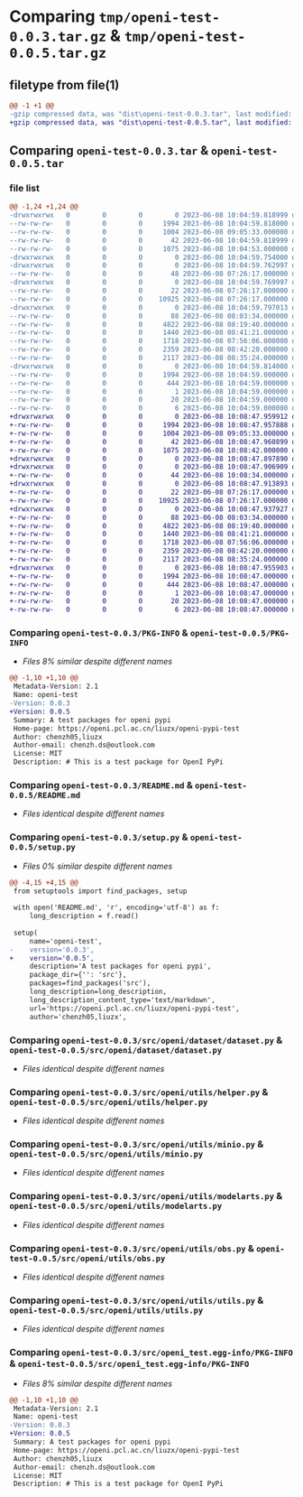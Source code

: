# Comparing `tmp/openi-test-0.0.3.tar.gz` & `tmp/openi-test-0.0.5.tar.gz`

## filetype from file(1)

```diff
@@ -1 +1 @@
-gzip compressed data, was "dist\openi-test-0.0.3.tar", last modified: Thu Jun  8 10:04:59 2023, max compression
+gzip compressed data, was "dist\openi-test-0.0.5.tar", last modified: Thu Jun  8 10:08:47 2023, max compression
```

## Comparing `openi-test-0.0.3.tar` & `openi-test-0.0.5.tar`

### file list

```diff
@@ -1,24 +1,24 @@
-drwxrwxrwx   0        0        0        0 2023-06-08 10:04:59.818999 openi-test-0.0.3/
--rw-rw-rw-   0        0        0     1994 2023-06-08 10:04:59.818000 openi-test-0.0.3/PKG-INFO
--rw-rw-rw-   0        0        0     1004 2023-06-08 09:05:33.000000 openi-test-0.0.3/README.md
--rw-rw-rw-   0        0        0       42 2023-06-08 10:04:59.818999 openi-test-0.0.3/setup.cfg
--rw-rw-rw-   0        0        0     1075 2023-06-08 10:04:53.000000 openi-test-0.0.3/setup.py
-drwxrwxrwx   0        0        0        0 2023-06-08 10:04:59.754000 openi-test-0.0.3/src/
-drwxrwxrwx   0        0        0        0 2023-06-08 10:04:59.762997 openi-test-0.0.3/src/openi/
--rw-rw-rw-   0        0        0       48 2023-06-08 07:26:17.000000 openi-test-0.0.3/src/openi/__init__.py
-drwxrwxrwx   0        0        0        0 2023-06-08 10:04:59.769997 openi-test-0.0.3/src/openi/dataset/
--rw-rw-rw-   0        0        0       22 2023-06-08 07:26:17.000000 openi-test-0.0.3/src/openi/dataset/__init__.py
--rw-rw-rw-   0        0        0    10925 2023-06-08 07:26:17.000000 openi-test-0.0.3/src/openi/dataset/dataset.py
-drwxrwxrwx   0        0        0        0 2023-06-08 10:04:59.797013 openi-test-0.0.3/src/openi/utils/
--rw-rw-rw-   0        0        0       88 2023-06-08 08:03:34.000000 openi-test-0.0.3/src/openi/utils/__init__.py
--rw-rw-rw-   0        0        0     4822 2023-06-08 08:19:40.000000 openi-test-0.0.3/src/openi/utils/helper.py
--rw-rw-rw-   0        0        0     1440 2023-06-08 08:41:21.000000 openi-test-0.0.3/src/openi/utils/minio.py
--rw-rw-rw-   0        0        0     1718 2023-06-08 07:56:06.000000 openi-test-0.0.3/src/openi/utils/modelarts.py
--rw-rw-rw-   0        0        0     2359 2023-06-08 08:42:20.000000 openi-test-0.0.3/src/openi/utils/obs.py
--rw-rw-rw-   0        0        0     2117 2023-06-08 08:35:24.000000 openi-test-0.0.3/src/openi/utils/utils.py
-drwxrwxrwx   0        0        0        0 2023-06-08 10:04:59.814008 openi-test-0.0.3/src/openi_test.egg-info/
--rw-rw-rw-   0        0        0     1994 2023-06-08 10:04:59.000000 openi-test-0.0.3/src/openi_test.egg-info/PKG-INFO
--rw-rw-rw-   0        0        0      444 2023-06-08 10:04:59.000000 openi-test-0.0.3/src/openi_test.egg-info/SOURCES.txt
--rw-rw-rw-   0        0        0        1 2023-06-08 10:04:59.000000 openi-test-0.0.3/src/openi_test.egg-info/dependency_links.txt
--rw-rw-rw-   0        0        0       20 2023-06-08 10:04:59.000000 openi-test-0.0.3/src/openi_test.egg-info/requires.txt
--rw-rw-rw-   0        0        0        6 2023-06-08 10:04:59.000000 openi-test-0.0.3/src/openi_test.egg-info/top_level.txt
+drwxrwxrwx   0        0        0        0 2023-06-08 10:08:47.959912 openi-test-0.0.5/
+-rw-rw-rw-   0        0        0     1994 2023-06-08 10:08:47.957888 openi-test-0.0.5/PKG-INFO
+-rw-rw-rw-   0        0        0     1004 2023-06-08 09:05:33.000000 openi-test-0.0.5/README.md
+-rw-rw-rw-   0        0        0       42 2023-06-08 10:08:47.960899 openi-test-0.0.5/setup.cfg
+-rw-rw-rw-   0        0        0     1075 2023-06-08 10:08:42.000000 openi-test-0.0.5/setup.py
+drwxrwxrwx   0        0        0        0 2023-06-08 10:08:47.897890 openi-test-0.0.5/src/
+drwxrwxrwx   0        0        0        0 2023-06-08 10:08:47.906909 openi-test-0.0.5/src/openi/
+-rw-rw-rw-   0        0        0       44 2023-06-08 10:08:34.000000 openi-test-0.0.5/src/openi/__init__.py
+drwxrwxrwx   0        0        0        0 2023-06-08 10:08:47.913893 openi-test-0.0.5/src/openi/dataset/
+-rw-rw-rw-   0        0        0       22 2023-06-08 07:26:17.000000 openi-test-0.0.5/src/openi/dataset/__init__.py
+-rw-rw-rw-   0        0        0    10925 2023-06-08 07:26:17.000000 openi-test-0.0.5/src/openi/dataset/dataset.py
+drwxrwxrwx   0        0        0        0 2023-06-08 10:08:47.937927 openi-test-0.0.5/src/openi/utils/
+-rw-rw-rw-   0        0        0       88 2023-06-08 08:03:34.000000 openi-test-0.0.5/src/openi/utils/__init__.py
+-rw-rw-rw-   0        0        0     4822 2023-06-08 08:19:40.000000 openi-test-0.0.5/src/openi/utils/helper.py
+-rw-rw-rw-   0        0        0     1440 2023-06-08 08:41:21.000000 openi-test-0.0.5/src/openi/utils/minio.py
+-rw-rw-rw-   0        0        0     1718 2023-06-08 07:56:06.000000 openi-test-0.0.5/src/openi/utils/modelarts.py
+-rw-rw-rw-   0        0        0     2359 2023-06-08 08:42:20.000000 openi-test-0.0.5/src/openi/utils/obs.py
+-rw-rw-rw-   0        0        0     2117 2023-06-08 08:35:24.000000 openi-test-0.0.5/src/openi/utils/utils.py
+drwxrwxrwx   0        0        0        0 2023-06-08 10:08:47.955903 openi-test-0.0.5/src/openi_test.egg-info/
+-rw-rw-rw-   0        0        0     1994 2023-06-08 10:08:47.000000 openi-test-0.0.5/src/openi_test.egg-info/PKG-INFO
+-rw-rw-rw-   0        0        0      444 2023-06-08 10:08:47.000000 openi-test-0.0.5/src/openi_test.egg-info/SOURCES.txt
+-rw-rw-rw-   0        0        0        1 2023-06-08 10:08:47.000000 openi-test-0.0.5/src/openi_test.egg-info/dependency_links.txt
+-rw-rw-rw-   0        0        0       20 2023-06-08 10:08:47.000000 openi-test-0.0.5/src/openi_test.egg-info/requires.txt
+-rw-rw-rw-   0        0        0        6 2023-06-08 10:08:47.000000 openi-test-0.0.5/src/openi_test.egg-info/top_level.txt
```

### Comparing `openi-test-0.0.3/PKG-INFO` & `openi-test-0.0.5/PKG-INFO`

 * *Files 8% similar despite different names*

```diff
@@ -1,10 +1,10 @@
 Metadata-Version: 2.1
 Name: openi-test
-Version: 0.0.3
+Version: 0.0.5
 Summary: A test packages for openi pypi
 Home-page: https://openi.pcl.ac.cn/liuzx/openi-pypi-test
 Author: chenzh05,liuzx
 Author-email: chenzh.ds@outlook.com
 License: MIT
 Description: # This is a test package for OpenI PyPi
```

### Comparing `openi-test-0.0.3/README.md` & `openi-test-0.0.5/README.md`

 * *Files identical despite different names*

### Comparing `openi-test-0.0.3/setup.py` & `openi-test-0.0.5/setup.py`

 * *Files 0% similar despite different names*

```diff
@@ -4,15 +4,15 @@
 from setuptools import find_packages, setup
 
 with open('README.md', 'r', encoding='utf-8') as f:
     long_description = f.read()
 
 setup(
     name='openi-test',
-    version='0.0.3',
+    version='0.0.5',
     description='A test packages for openi pypi',
     package_dir={'': 'src'},
     packages=find_packages('src'),
     long_description=long_description,
     long_description_content_type='text/markdown',
     url='https://openi.pcl.ac.cn/liuzx/openi-pypi-test',
     author='chenzh05,liuzx',
```

### Comparing `openi-test-0.0.3/src/openi/dataset/dataset.py` & `openi-test-0.0.5/src/openi/dataset/dataset.py`

 * *Files identical despite different names*

### Comparing `openi-test-0.0.3/src/openi/utils/helper.py` & `openi-test-0.0.5/src/openi/utils/helper.py`

 * *Files identical despite different names*

### Comparing `openi-test-0.0.3/src/openi/utils/minio.py` & `openi-test-0.0.5/src/openi/utils/minio.py`

 * *Files identical despite different names*

### Comparing `openi-test-0.0.3/src/openi/utils/modelarts.py` & `openi-test-0.0.5/src/openi/utils/modelarts.py`

 * *Files identical despite different names*

### Comparing `openi-test-0.0.3/src/openi/utils/obs.py` & `openi-test-0.0.5/src/openi/utils/obs.py`

 * *Files identical despite different names*

### Comparing `openi-test-0.0.3/src/openi/utils/utils.py` & `openi-test-0.0.5/src/openi/utils/utils.py`

 * *Files identical despite different names*

### Comparing `openi-test-0.0.3/src/openi_test.egg-info/PKG-INFO` & `openi-test-0.0.5/src/openi_test.egg-info/PKG-INFO`

 * *Files 8% similar despite different names*

```diff
@@ -1,10 +1,10 @@
 Metadata-Version: 2.1
 Name: openi-test
-Version: 0.0.3
+Version: 0.0.5
 Summary: A test packages for openi pypi
 Home-page: https://openi.pcl.ac.cn/liuzx/openi-pypi-test
 Author: chenzh05,liuzx
 Author-email: chenzh.ds@outlook.com
 License: MIT
 Description: # This is a test package for OpenI PyPi
```


